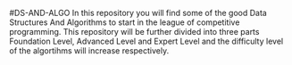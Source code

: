#DS-AND-ALGO
In this repository you will find some of the good Data Structures And Algorithms
to start in the league of competitive programming.
This repository will be further divided into three parts Foundation Level, Advanced Level and
Expert Level and the difficulty level of the algortihms will increase respectively.
